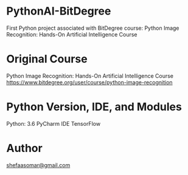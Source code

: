 # PythonAI-BitDegree
First Python project associated with BitDegree course: Python Image Recognition: Hands-On Artificial Intelligence Course

# Original Course
Python Image Recognition: Hands-On Artificial Intelligence Course
https://www.bitdegree.org/user/course/python-image-recognition

# Python Version, IDE, and Modules
Python: 3.6
PyCharm IDE
TensorFlow

# Author
shefaasomar@gmail.com
